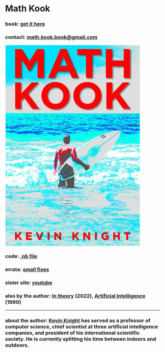 
<head>
<link rel="icon" type="image/x-icon" href="favicon.ico">
</head>

# Math Kook
 
### book: <a href="https://www.amazon.com/">get it here</a>

### contact: <a href="mailto:math.kook.book@gmail.com">math.kook.book@gmail.com</a>

<IMG ALIGN=CENTER SRC="mk-cover-pg.jpg"> 

### code: <a href="math-kook.nb">.nb file</a>

### errata: <a href="errata.html">small fixes</a>

### sister site: <a href="https://www.youtube.com/playlist?list=PL4lTtiG6es54CW3vr5yKm99TcTLAaE0kE">youtube</a>

### also by the author: <a href="https://www.amazon.com">In theory</a> (2022), <a href="https://www.amazon.com/Artificial-Intelligence-Elaine-Rich/dp/0070522634/ref=sr_1_2?crid=14AZ5I9B1ISN1&amp;keywords=kevin+knight+artificial+intelligence&amp;qid=1659386396&amp;sprefix=kevin+knight+artificial+intelligenc%2Caps%2C161&amp;sr=8-2)">Artificial Intelligence</a> (1990)

<hr>
  
### about the author: <a href="https://kevincrawfordknight.github.io/">Kevin Knight</a> has served as a professor of computer science, chief scientist at three artificial intelligence companies, and president of his international scientific society. He is currently splitting his time between indoors and outdoors. 
